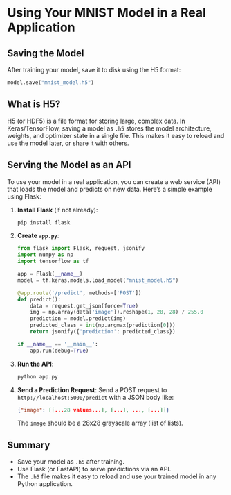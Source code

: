 # Using Your MNIST Model in a Real Application

## Saving the Model
After training your model, save it to disk using the H5 format:

```python
model.save("mnist_model.h5")
```

## What is H5?
H5 (or HDF5) is a file format for storing large, complex data. In Keras/TensorFlow, saving a model as `.h5` stores the model architecture, weights, and optimizer state in a single file. This makes it easy to reload and use the model later, or share it with others.

## Serving the Model as an API
To use your model in a real application, you can create a web service (API) that loads the model and predicts on new data. Here’s a simple example using Flask:

1. **Install Flask** (if not already):
   ```sh
   pip install flask
   ```

2. **Create `app.py`**:
   ```python
   from flask import Flask, request, jsonify
   import numpy as np
   import tensorflow as tf

   app = Flask(__name__)
   model = tf.keras.models.load_model("mnist_model.h5")

   @app.route('/predict', methods=['POST'])
   def predict():
       data = request.get_json(force=True)
       img = np.array(data['image']).reshape(1, 28, 28) / 255.0
       prediction = model.predict(img)
       predicted_class = int(np.argmax(prediction[0]))
       return jsonify({'prediction': predicted_class})

   if __name__ == '__main__':
       app.run(debug=True)
   ```

3. **Run the API**:
   ```sh
   python app.py
   ```

4. **Send a Prediction Request**:
   Send a POST request to `http://localhost:5000/predict` with a JSON body like:
   ```json
   {"image": [[...28 values...], [...], ..., [...]]}
   ```
   The `image` should be a 28x28 grayscale array (list of lists).

## Summary
- Save your model as `.h5` after training.
- Use Flask (or FastAPI) to serve predictions via an API.
- The `.h5` file makes it easy to reload and use your trained model in any Python application.
